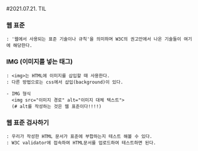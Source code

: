 #2021.07.21. TIL

### 웹 표준
```
: '웹에서 사용되는 표준 기술이나 규칙'을 의미하며 W3C의 권고안에서 나온 기술들이 여기에 해당한다.
```

### IMG (이미지를 넣는 태그)
```
: <img>는 HTML에 이미지를 삽입할 때 사용한다.
: 다른 방법으로는 css에서 삽입(background)이 있다.

- IMG 형식
  <img src="이미지 경로" alt="이미지 대체 텍스트">
  (# alt를 작성하는 것은 웹 표준이다!!!!)
```

### 웹 표준 검사하기
```
: 우리가 작성한 HTML 문서가 표준에 부합하는지 테스트 해볼 수 있다.
: W3C validator에 접속하여 HTML문서를 업로드하여 테스트하면 된다.
```
